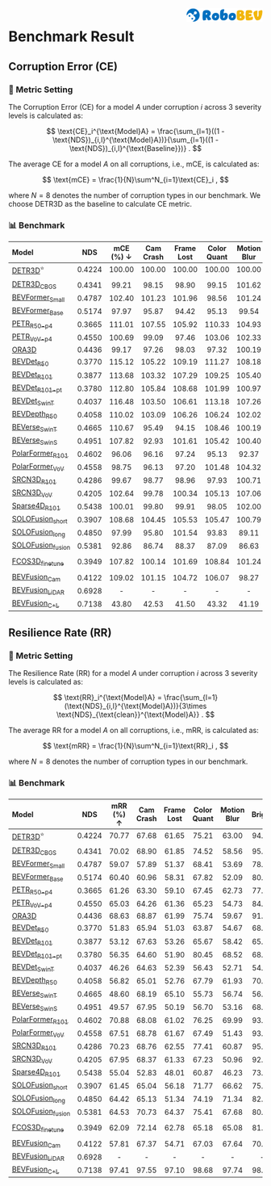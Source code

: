 <img src="./figs/logo2.png" align="right" width="30%">

# Benchmark Result

## Corruption Error (CE)

### :triangular_ruler: Metric Setting

The Corruption Error (CE) for a model $A$ under corruption $i$ across 3 severity levels is calculated as:

$$
\text{CE}_i^{\text{Model}A} = \frac{\sum_{l=1}((1 - \text{NDS})_{i,l}^{\text{Model}A})}{\sum_{l=1}((1 - \text{NDS})_{i,l}^{\text{Baseline}})} .
$$

The average CE for a model $A$ on all corruptions, i.e., mCE, is calculated as:

$$
\text{mCE} = \frac{1}{N}\sum^N_{i=1}\text{CE}_i ,
$$

where $N=8$ denotes the number of corruption types in our benchmark. We choose DETR3D as the baseline to calculate CE metric.

### :bar_chart: Benchmark

| Model | NDS | mCE (%) $\downarrow$ | Cam Crash | Frame Lost | Color Quant | Motion Blur | Bright | Low Light | Fog | Snow |
| :- | :-: | :-: | :-: | :-: | :-: | :-: | :-: | :-: | :-: | :-: |
| [DETR3D](./results/DETR3D.md)<sup>:star:</sup> | 0.4224 | 100.00 | 100.00 | 100.00 | 100.00 | 100.00 | 100.00 | 100.00 | 100.00 | 100.00 | 100.00 |
| |
| [DETR3D<sub>CBGS</sub>](./results/DETR3D-w-cbgs.md) | 0.4341 | 99.21 | 98.15 | 98.90  | 99.15 | 101.62 | 97.47 | 100.28 | 98.23 | 99.85 |
| [BEVFormer<sub>Small</sub>](./results/BEVFormer-Small.md) | 0.4787 | 102.40 | 101.23 | 101.96  | 98.56 | 101.24 | 104.35 | 105.17 | 105.40 | 101.29 |
| [BEVFormer<sub>Base</sub>](./results/BEVFormer-Base.md) | 0.5174 | 97.97 | 95.87 | 94.42 | 95.13 | 99.54 | 96.97 | 103.76 | 97.42 | 100.69 |
| [PETR<sub>R50-p4</sub>](./results/PETR-r50.md) | 0.3665 | 111.01 | 107.55 | 105.92  | 110.33 | 104.93 | 119.36 | 116.84 | 117.02 | 106.13 |
| [PETR<sub>VoV-p4</sub>](./results/PETR-vov.md) | 0.4550 | 100.69 | 99.09 | 97.46  | 103.06 | 102.33 | 102.40 | 106.67 | 103.43 | 91.11 |
| [ORA3D](./results/ORA3D.md) | 0.4436 | 99.17 | 97.26 | 98.03 | 97.32 | 100.19 | 98.78 | 102.40 | 99.23 | 100.19 |
| [BEVDet<sub>R50</sub>](./results/BEVDet-r50.md) | 0.3770 | 115.12 | 105.22 | 109.19 | 111.27 | 108.18 | 123.96 | 123.34 | 123.83 | 115.93 |
| [BEVDet<sub>R101</sub>](./results/BEVDet-r101.md) | 0.3877 | 113.68 | 103.32 | 107.29 | 109.25 | 105.40 | 124.14 | 123.12 | 123.28 | 113.64 |
| [BEVDet<sub>R101-pt</sub>](./results/BEVDet-r101-FCOS3D-Pretrain.md) | 0.3780 | 112.80 | 105.84 | 108.68 | 101.99 | 100.97 | 123.39 | 119.31 | 130.21 | 112.04 |
| [BEVDet<sub>SwinT</sub>](./results/BEVDet-Swin-Tiny.md) | 0.4037 | 116.48 | 103.50 | 106.61 | 113.18 | 107.26 | 130.19 | 131.83 | 124.01 | 115.25 |
| [BEVDepth<sub>R50</sub>](./results/BEVDepth-r50.md) | 0.4058  | 110.02 | 103.09 | 106.26 | 106.24 | 102.02 | 118.72 |  114.26 | 116.57 | 112.98 |
| [BEVerse<sub>SwinT</sub>](./results/BEVerse-Tiny.md) | 0.4665 | 110.67 | 95.49 | 94.15 | 108.46 | 100.19 | 122.44 | 130.40 | 118.58 | 115.69 |
| [BEVerse<sub>SwinS</sub>](./results/BEVerse-Small.md) | 0.4951 | 107.82 | 92.93 | 101.61 | 105.42 | 100.40 | 110.14 | 123.12 | 117.46 | 111.48 |
| [PolarFormer<sub>R101</sub>](./results/PolarFormer-r101.md) | 0.4602 | 96.06 | 96.16 | 97.24 | 95.13 | 92.37 | 94.96 | 103.22 | 94.25 | 95.17 |
| [PolarFormer<sub>VoV</sub>](./results/PolarFormer-Vov.md)  | 0.4558 | 98.75 | 96.13 | 97.20 | 101.48 | 104.32 | 95.37 | 104.78 | 97.55 | 93.14 |
| [SRCN3D<sub>R101</sub>](./results/SRCN3D-r101.md) | 0.4286 | 99.67 | 98.77 | 98.96 | 97.93 | 100.71 | 98.80 | 102.72 | 99.54 | 99.91 |
| [SRCN3D<sub>VoV</sub>](./results/SRCN3D-Vov.md) | 0.4205 | 102.64 | 99.78 | 100.34 | 105.13 | 107.06 | 101.93 | 101.10 | 102.27 | 92.75	|
| [Sparse4D<sub>R101</sub>](./results/Sparse4D-r101.md) | 0.5438 | 100.01 | 99.80 | 99.91 | 98.05 | 102.00 | 100.30 | 103.83 | 100.46 | 95.72 |
| [SOLOFusion<sub>short</sub>](docs/results/SOLOFusion-short.md) | 0.3907 | 108.68 | 104.45 | 105.53 | 105.47 | 100.79 | 117.27 | 110.44 | 115.01 | 110.47 |
| [SOLOFusion<sub>long</sub>](docs/results/SOLOFusion-short.md) | 0.4850 | 97.99 | 95.80 | 101.54 | 93.83 | 89.11 | 100.00 | 99.61	| 98.70 | 105.35 |
| [SOLOFusion<sub>fusion</sub>](docs/results/SOLOFusion.md) | 0.5381 | 92.86 | 86.74 | 88.37 | 87.09 | 86.63 | 94.55 | 102.22 | 90.67	 | 106.64	 |
| |
| [FCOS3D<sub>finetune</sub>](docs/results/FCOS3D-ft.md) | 0.3949 | 107.82 | 100.14 | 101.69 | 108.84 | 101.24 | 113.07 | 118.27 | 109.71 | 109.61 |
| |
| [BEVFusion<sub>Cam</sub>](docs/results/BEVFusion-Camera.md) | 0.4122 | 109.02 | 101.15 | 104.72 | 106.07 | 98.27 | 118.34 | 123.70 | 114.31 | 105.59 |
| [BEVFusion<sub>LiDAR</sub>](docs/results/BEVFusion-LiDAR.md) | 0.6928 | - | - | - | - | - | - | - | - | - |
| [BEVFusion<sub>C+L</sub>](docs/results/BEVFusion-Fusion.md) | 0.7138 | 43.80 | 42.53 | 41.50 | 43.32 | 41.19 | 49.72 | 44.54 | - | - |


## Resilience Rate (RR)

### :triangular_ruler: Metric Setting
The Resilience Rate (RR) for a model $A$ under corruption $i$ across 3 severity levels is calculated as:

$$
\text{RR}_i^{\text{Model}A} = \frac{\sum_{l=1}(\text{NDS}_{i,l}^{\text{Model}A})}{3\times \text{NDS}_{\text{clean}}^{\text{Model}A}} .
$$

The average RR for a model $A$ on all corruptions, i.e., mRR, is calculated as:

$$
\text{mRR} = \frac{1}{N}\sum^N_{i=1}\text{RR}_i ,
$$

where $N=8$ denotes the number of corruption types in our benchmark.

### :bar_chart: Benchmark

| Model | NDS |mRR (%) $\uparrow$ | Cam Crash | Frame Lost | Color Quant | Motion Blur | Bright | Low Light | Fog | Snow |
| :- | :-: | :-: | :-: | :-: | :-: | :-: | :-: | :-: | :-: | :-: |
| [DETR3D](./results/DETR3D.md)<sup>:star:</sup> | 0.4224 | 70.77 | 67.68 | 61.65 | 75.21 | 63.00 | 94.74 | 65.96 | 92.61 | 45.29 |
| |
| [DETR3D<sub>CBGS</sub>](./results/DETR3D-w-cbgs.md) | 0.4341 | 70.02 | 68.90 | 61.85  | 74.52 | 58.56 | 95.69 | 63.72 | 92.61 | 44.34 |
| [BEVFormer<sub>Small</sub>](./results/BEVFormer-Small.md) | 0.4787 | 59.07 | 57.89 | 51.37 | 68.41  | 53.69 | 78.15 | 50.41 | 74.85 | 37.79 |
| [BEVFormer<sub>Base</sub>](./results/BEVFormer-Base.md) | 0.5174 | 60.40 | 60.96 | 58.31 | 67.82 | 52.09 | 80.87 | 48.61 | 78.64 | 35.89 |
| [PETR<sub>R50-p4</sub>](./results/PETR-r50.md) | 0.3665 | 61.26 | 63.30 | 59.10  | 67.45 | 62.73 | 77.52 | 42.86 | 78.47 | 38.66 |
| [PETR<sub>VoV-p4</sub>](./results/PETR-vov.md) | 0.4550 | 65.03 | 64.26 | 61.36  | 65.23 | 54.73 | 84.79 | 50.66 | 81.38 | 57.85 |
| [ORA3D](./results/ORA3D.md) | 0.4436 | 68.63 | 68.87 | 61.99 | 75.74 | 59.67 | 91.86 | 58.90 | 89.25 | 42.79 |
| [BEVDet<sub>R50</sub>](./results/BEVDet-r50.md) | 0.3770 | 51.83 | 65.94 | 51.03 | 63.87 | 54.67 | 68.04 | 29.23 | 65.28 | 16.58 |
| [BEVDet<sub>R101</sub>](./results/BEVDet-r101.md) | 0.3877 | 53.12 | 67.63 | 53.26 | 65.67 | 58.42 | 65.88 | 28.84 | 64.35 | 20.89 |
| [BEVDet<sub>R101-pt</sub>](./results/BEVDet-r101-FCOS3D-Pretrain.md) | 0.3780 | 56.35 | 64.60 | 51.90 | 80.45 | 68.52 | 68.76 | 36.85 | 54.84 | 24.84 |
| [BEVDet<sub>SwinT</sub>](./results/BEVDet-Swin-Tiny.md) | 0.4037 | 46.26 | 64.63 | 52.39 | 56.43 | 52.71 | 54.27 | 12.14 | 60.69 | 16.84 |
| [BEVDepth<sub>R50</sub>](./results/BEVDepth-r50.md) | 0.4058  | 56.82 | 65.01 | 52.76 | 67.79 | 61.93 | 70.95 |  43.30 | 71.54 | 21.27 |
| [BEVerse<sub>SwinT</sub>](./results/BEVerse-Tiny.md) | 0.4665 | 48.60 | 68.19 | 65.10 | 55.73 | 56.74 | 56.93 | 12.71 | 59.61 | 13.80 |
| [BEVerse<sub>SwinS</sub>](./results/BEVerse-Small.md) | 0.4951 | 49.57 | 67.95 | 50.19 | 56.70 | 53.16 | 68.55 | 22.58 | 57.54 | 19.89 |
| [PolarFormer<sub>R101</sub>](./results/PolarFormer-r101.md) | 0.4602 | 70.88 | 68.08 | 61.02 | 76.25 | 69.99 | 93.52 | 55.50 | 92.61 | 50.07 |
| [PolarFormer<sub>VoV</sub>](./results/PolarFormer-Vov.md)  | 0.4558 | 67.51 | 68.78 | 61.67 | 67.49 | 51.43 | 93.90 | 53.55 | 89.10 | 54.15 |
| [SRCN3D<sub>R101</sub>](./results/SRCN3D-r101.md) | 0.4286 | 70.23 | 68.76 | 62.55 | 77.41 | 60.87 | 95.05 | 60.43 | 91.93 | 44.80 |
| [SRCN3D<sub>VoV</sub>](./results/SRCN3D-Vov.md) | 0.4205 | 67.95 | 68.37 | 61.33 | 67.23 | 50.96 | 92.41 | 54.08 | 89.75 | 59.43	|
| [Sparse4D<sub>R101</sub>](./results/Sparse4D-r101.md) | 0.5438 | 55.04 | 52.83 | 48.01 | 60.87 | 46.23 | 73.26 | 46.16 | 71.42 | 41.54 |
| [SOLOFusion<sub>short</sub>](docs/results/SOLOFusion-short.md) | 0.3907 | 61.45 | 65.04 | 56.18 | 71.77 | 66.62 | 75.92 | 52.03 | 76.73 | 27.28 |
| [SOLOFusion<sub>long</sub>](docs/results/SOLOFusion-short.md) | 0.4850 | 64.42 | 65.13| 51.34 | 74.19 | 71.34 | 82.52 | 58.02	| 82.29 | 30.52 |
| [SOLOFusion<sub>fusion</sub>](docs/results/SOLOFusion.md) | 0.5381 | 64.53 | 70.73 | 64.37 | 75.41 | 67.68 | 80.45 | 48.80 | 83.26 | 25.57 |
| |
| [FCOS3D<sub>finetune</sub>](docs/results/FCOS3D-ft.md) | 0.3949 | 62.09 | 72.14 | 62.78 | 65.18 | 65.08 | 81.49 | 37.17 | 84.10 | 28.77 |
| |
| [BEVFusion<sub>Cam</sub>](docs/results/BEVFusion-Camera.md) | 0.4122 | 57.81 | 67.37 | 54.71 | 67.03 | 67.64 | 70.40 | 26.10 | 73.77 | 35.44 |
| [BEVFusion<sub>LiDAR</sub>](docs/results/BEVFusion-LiDAR.md) | 0.6928 | - | - | - | - | - | - | - | - | - |
| [BEVFusion<sub>C+L</sub>](docs/results/BEVFusion-Fusion.md) | 0.7138 | 97.41 | 97.55 | 97.10 | 98.68 | 97.74 | 98.32 | 95.08 | - | - |

